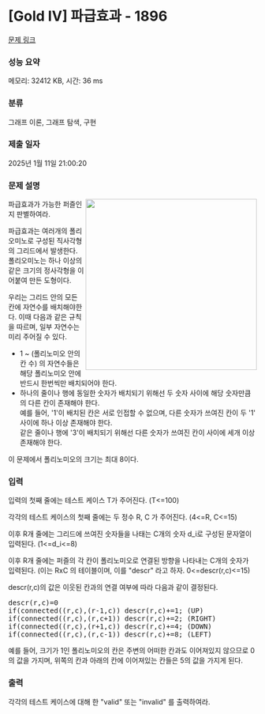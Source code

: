 # [Gold IV] 파급효과 - 1896 

[문제 링크](https://www.acmicpc.net/problem/1896) 

### 성능 요약

메모리: 32412 KB, 시간: 36 ms

### 분류

그래프 이론, 그래프 탐색, 구현

### 제출 일자

2025년 1월 11일 21:00:20

### 문제 설명

<p><img src="https://onlinejudgeimages.s3-ap-northeast-1.amazonaws.com/problem/1896/1.png" style="float:right; height:346px; line-height:20.8px; opacity:0.9; width:347px">파급효과가 가능한 퍼즐인지 판별하여라.</p>

<p>파급효과는 여러개의 폴리오미노로 구성된 직사각형의 그리드에서 발생한다. 폴리오미노는 하나 이상의 같은 크기의 정사각형을 이어붙여 만든 도형이다.</p>

<p>우리는 그리드 안의 모든 칸에 자연수를 배치해야한다. 이때 다음과 같은 규칙을 따르며, 일부 자연수는 미리 주어질 수 있다.</p>

<ul>
	<li>1 ~ (폴리노미오 안의 칸 수) 의 자연수들은 해당 폴리노미오 안에 반드시 한번씩만 배치되어야 한다.</li>
	<li>하나의 줄이나 행에 동일한 숫자가 배치되기 위해선 두 숫자 사이에 해당 숫자만큼의 다른 칸이 존재해야 한다.<br>
	예를 들어, '1'이 배치된 칸은 서로 인접할 수 없으며, 다른 숫자가 쓰여진 칸이 두 '1' 사이에 하나 이상 존재해야 한다.<br>
	같은 줄이나 행에 '3'이 배치되기 위해선 다른 숫자가 쓰여진 칸이 사이에 세개 이상 존재해야 한다.</li>
</ul>

<p>이 문제에서 폴리노미오의 크기는 최대 8이다.</p>

<p> </p>

### 입력 

 <p>입력의 첫째 줄에는 테스트 케이스 T가 주어진다. (T<=100)</p>

<p>각각의 테스트 케이스의 첫째 줄에는 두 정수 R, C 가 주어진다. (4<=R, C<=15)</p>

<p>이후 R개 줄에는 그리드에 쓰여진 숫자들을 나태는 C개의 숫자 d_i로 구성된 문자열이 입력된다. (1<=d_i<=8)</p>

<p>이후 R개 줄에는 퍼즐의 각 칸이 폴리노미오로 연결된 방향을 나타내는 C개의 숫자가 입력된다. (이는 RxC 의 테이블이며, 이를 "descr" 라고 하자. 0<=descr(r,c)<=15)</p>

<p>descr(r,c)의 값은 이웃된 칸과의 연결 여부에 따라 다음과 같이 결정된다.</p>

<pre>descr(r,c)=0
if(connected((r,c),(r-1,c)) descr(r,c)+=1; (UP)
if(connected((r,c),(r,c+1)) descr(r,c)+=2; (RIGHT)
if(connected((r,c),(r+1,c)) descr(r,c)+=4; (DOWN)
if(connected((r,c),(r,c-1)) descr(r,c)+=8; (LEFT)</pre>

<p>예를 들어, 크기가 1인 폴리노미오의 칸은 주변의 어떠한 칸과도 이어져있지 않으므로 0의 값을 가지며, 위쪽의 칸과 아래의 칸에 이어져있는 칸들은 5의 값을 가지게 된다.</p>

### 출력 

 <p>각각의 테스트 케이스에 대해 한 "valid" 또는 "invalid" 를 출력하여라.</p>

